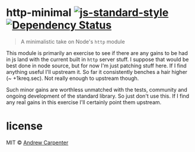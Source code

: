 # http-minimal [![js-standard-style](https://img.shields.io/badge/code%20style-standard-brightgreen.svg?style=flat)](https://github.com/feross/standard)   [![Dependency Status](https://dependencyci.com/github/doesdev/http-minimal/badge)](https://dependencyci.com/github/doesdev/http-minimal)

> A minimalistic take on Node's `http` module

This module is primarily an exercise to see if there are any gains to be had in
js land with the current built in `http` server stuff. I suppose that would be
best done in node source, but for now I'm just patching stuff here. If I find
anything useful I'll upstream it. So far it consistently benches a hair higher
(~ +1kreq.sec). Not really enough to upstream though.

Such minor gains are worthless unmatched with the tests, community and ongoing
development of the standard library. So just don't use this. If I find any
real gains in this exercise I'll certainly point them upstream.

# license

MIT © [Andrew Carpenter](https://github.com/doesdev)

